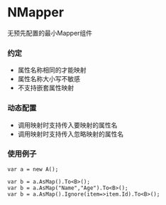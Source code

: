 # NMapper
无预先配置的最小Mapper组件

### 约定
* 属性名称相同的才能映射
* 属性名称大小写不敏感
* 不支持嵌套属性映射

### 动态配置
* 调用映射时支持传入要映射的属性名
* 调用映射时支持传入忽略映射的属性名

### 使用例子
```
var a = new A();

var b = a.AsMap().To<B>();
var b = a.AsMap("Name","Age").To<B>();
var b = a.AsMap().Ignore(item=>item.Id).To<B>();

```
